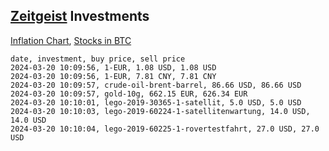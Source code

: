 ## [Zeitgeist](index.html) Investments

[Inflation Chart](https://inflationchart.com),
[Stocks in BTC](https://stonksinbtc.xyz/)

```
date, investment, buy price, sell price
2024-03-20 10:09:56, 1-EUR, 1.08 USD, 1.08 USD
2024-03-20 10:09:56, 1-EUR, 7.81 CNY, 7.81 CNY
2024-03-20 10:09:57, crude-oil-brent-barrel, 86.66 USD, 86.66 USD
2024-03-20 10:09:57, gold-10g, 662.15 EUR, 626.34 EUR
2024-03-20 10:10:01, lego-2019-30365-1-satellit, 5.0 USD, 5.0 USD
2024-03-20 10:10:03, lego-2019-60224-1-satellitenwartung, 14.0 USD, 14.0 USD
2024-03-20 10:10:04, lego-2019-60225-1-rovertestfahrt, 27.0 USD, 27.0 USD
```
